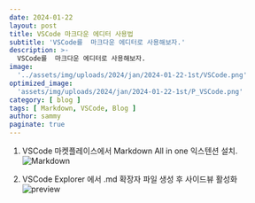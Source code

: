 ```yaml
---
date: 2024-01-22
layout: post
title: VSCode 마크다운 에디터 사용법
subtitle: 'VSCode를  마크다운 에디터로 사용해보자.'
description: >-
  VSCode를  마크다운 에디터로 사용해보자.
image:
  '../assets/img/uploads/2024/jan/2024-01-22-1st/VSCode.png'
optimized_image:
  'assets/img/uploads/2024/jan/2024-01-22-1st/P_VSCode.png'
category: [ blog ]
tags: [ Markdown, VSCode, Blog ]
author: sammy
paginate: true
---
```


1. VSCode 마켓플레이스에서 Markdown All in one 익스텐션 설치.  
![Markdown](../assets/img/uploads/2024/jan/2024-01-22-1st/markdown.png) 


1. VSCode Explorer 에서 .md 확장자 파일 생성 후 사이드뷰 활성화  
![preview](../assets/img/uploads/2024/jan/2024-01-22-1st/preview.png)
  
